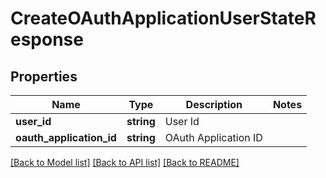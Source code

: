# CreateOAuthApplicationUserStateResponse

## Properties
Name | Type | Description | Notes
------------ | ------------- | ------------- | -------------
**user_id** | **string** | User Id | 
**oauth_application_id** | **string** | OAuth Application ID | 

[[Back to Model list]](../README.md#documentation-for-models) [[Back to API list]](../README.md#documentation-for-api-endpoints) [[Back to README]](../README.md)



